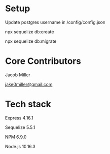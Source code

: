 

# Setup

Update postgres username in /config/config.json

npx sequelize db:create

npx sequelize db:migrate

# Core Contributors

Jacob Miller

jake0miller@gmail.com

# Tech stack

Express 4.16.1

Sequelize 5.5.1

NPM 6.9.0

Node.js 10.16.3
